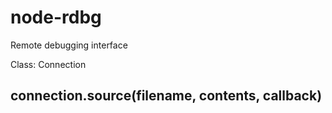 # node-rdbg
Remote debugging interface

Class: Connection
## connection.source(filename, contents, callback)
